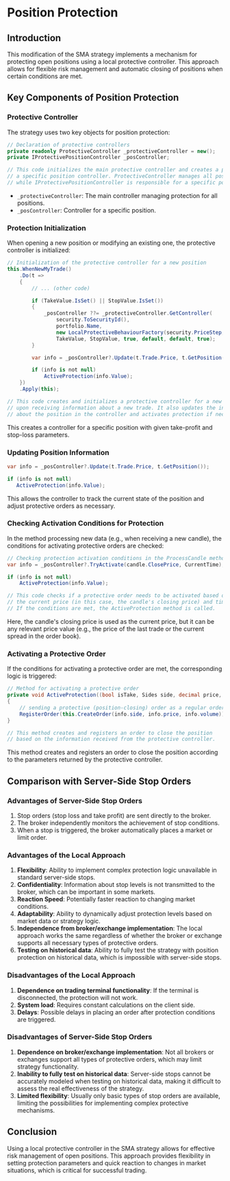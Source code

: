 # Position Protection

## Introduction

This modification of the SMA strategy implements a mechanism for protecting open positions using a local protective controller. This approach allows for flexible risk management and automatic closing of positions when certain conditions are met.

## Key Components of Position Protection

### Protective Controller

The strategy uses two key objects for position protection:

```cs
// Declaration of protective controllers
private readonly ProtectiveController _protectiveController = new();
private IProtectivePositionController _posController;

// This code initializes the main protective controller and creates a placeholder for
// a specific position controller. ProtectiveController manages all positions,
// while IProtectivePositionController is responsible for a specific position.
```

- `_protectiveController`: The main controller managing protection for all positions.
- `_posController`: Controller for a specific position.

### Protection Initialization

When opening a new position or modifying an existing one, the protective controller is initialized:

```cs
// Initialization of the protective controller for a new position
this.WhenNewMyTrade()
    .Do(t =>
    {
        // ... (other code)

        if (TakeValue.IsSet() || StopValue.IsSet())
        {
            _posController ??= _protectiveController.GetController(
                security.ToSecurityId(),
                portfolio.Name,
                new LocalProtectiveBehaviourFactory(security.PriceStep, security.Decimals),
                TakeValue, StopValue, true, default, default, true);
        }

        var info = _posController?.Update(t.Trade.Price, t.GetPosition());

        if (info is not null)
            ActiveProtection(info.Value);
    })
    .Apply(this);

// This code creates and initializes a protective controller for a new position
// upon receiving information about a new trade. It also updates the information
// about the position in the controller and activates protection if necessary.
```

This creates a controller for a specific position with given take-profit and stop-loss parameters.

### Updating Position Information

```cs
var info = _posController?.Update(t.Trade.Price, t.GetPosition());

if (info is not null)
   ActiveProtection(info.Value);
```

This allows the controller to track the current state of the position and adjust protective orders as necessary.

### Checking Activation Conditions for Protection

In the method processing new data (e.g., when receiving a new candle), the conditions for activating protective orders are checked:

```cs
// Checking protection activation conditions in the ProcessCandle method
var info = _posController?.TryActivate(candle.ClosePrice, CurrentTime);

if (info is not null)
    ActiveProtection(info.Value);

// This code checks if a protective order needs to be activated based on
// the current price (in this case, the candle's closing price) and time.
// If the conditions are met, the ActiveProtection method is called.
```

Here, the candle's closing price is used as the current price, but it can be any relevant price value (e.g., the price of the last trade or the current spread in the order book).

### Activating a Protective Order

If the conditions for activating a protective order are met, the corresponding logic is triggered:

```cs
// Method for activating a protective order
private void ActiveProtection((bool isTake, Sides side, decimal price, decimal volume, OrderCondition condition) info)
{
    // sending a protective (position-closing) order as a regular order
    RegisterOrder(this.CreateOrder(info.side, info.price, info.volume));
}

// This method creates and registers an order to close the position
// based on the information received from the protective controller.
```

This method creates and registers an order to close the position according to the parameters returned by the protective controller.

## Comparison with Server-Side Stop Orders

### Advantages of Server-Side Stop Orders

1. Stop orders (stop loss and take profit) are sent directly to the broker.
2. The broker independently monitors the achievement of stop conditions.
3. When a stop is triggered, the broker automatically places a market or limit order.

### Advantages of the Local Approach

1. **Flexibility**: Ability to implement complex protection logic unavailable in standard server-side stops.
2. **Confidentiality**: Information about stop levels is not transmitted to the broker, which can be important in some markets.
3. **Reaction Speed**: Potentially faster reaction to changing market conditions.
4. **Adaptability**: Ability to dynamically adjust protection levels based on market data or strategy logic.
5. **Independence from broker/exchange implementation**: The local approach works the same regardless of whether the broker or exchange supports all necessary types of protective orders.
6. **Testing on historical data**: Ability to fully test the strategy with position protection on historical data, which is impossible with server-side stops.

### Disadvantages of the Local Approach

1. **Dependence on trading terminal functionality**: If the terminal is disconnected, the protection will not work.
2. **System load**: Requires constant calculations on the client side.
3. **Delays**: Possible delays in placing an order after protection conditions are triggered.

### Disadvantages of Server-Side Stop Orders

1. **Dependence on broker/exchange implementation**: Not all brokers or exchanges support all types of protective orders, which may limit strategy functionality.
2. **Inability to fully test on historical data**: Server-side stops cannot be accurately modeled when testing on historical data, making it difficult to assess the real effectiveness of the strategy.
3. **Limited flexibility**: Usually only basic types of stop orders are available, limiting the possibilities for implementing complex protective mechanisms.

## Conclusion

Using a local protective controller in the SMA strategy allows for effective risk management of open positions. This approach provides flexibility in setting protection parameters and quick reaction to changes in market situations, which is critical for successful trading.